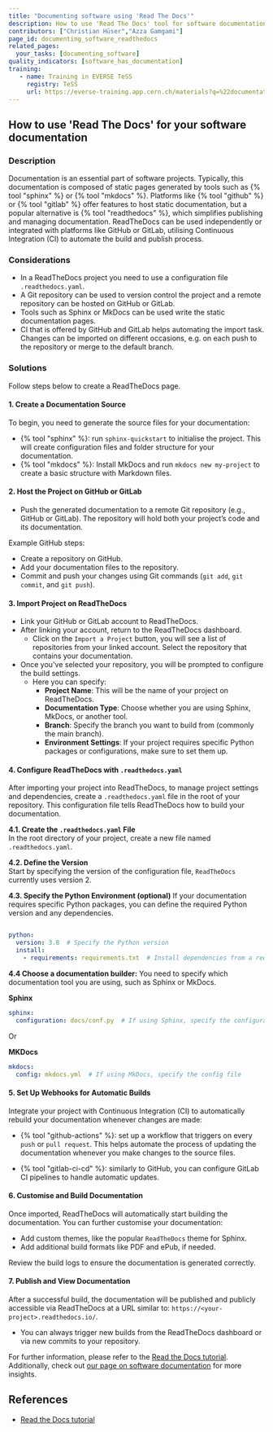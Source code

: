 ```yaml
---
title: "Documenting software using 'Read The Docs'"
description: How to use 'Read The Docs' tool for software documentation?
contributors: ["Christian Hüser","Azza Gamgami"]
page_id: documenting_software_readthedocs
related_pages:
  your_tasks: [documenting_software]
quality_indicators: [software_has_documentation]
training:
   - name: Training in EVERSE TeSS
     registry: TeSS
     url: https://everse-training.app.cern.ch/materials?q=%22documentation%22+%22sphynx%22+%22readthedocs%22
---
```


## How to use 'Read The Docs' for your software documentation
 
### Description

Documentation is an essential part of software projects. Typically, this documentation is composed of static pages generated by tools such as {% tool "sphinx" %} or {% tool "mkdocs" %}. Platforms like {% tool "github" %} or {% tool "gitlab" %} offer features to host static documentation, but a popular alternative is {% tool "readthedocs" %}, which simplifies publishing and managing documentation. ReadTheDocs can be used independently or integrated with platforms like GitHub or GitLab, utilising Continuous Integration (CI) to automate the build and publish process.

### Considerations

- In a ReadTheDocs project you need to use a configuration file `.readthedocs.yaml`.
- A Git repository can be used to version control the project and a remote repository can be hosted on GitHub or GitLab.
- Tools such as Sphinx or MkDocs can be used write the static documentation pages.
- CI that is offered by GitHub and GitLab helps automating the import task. Changes can be imported on different occasions, e.g. on each push to the repository or merge to the default branch.

### Solutions

Follow steps below to create a ReadTheDocs page.

#### 1. Create a Documentation Source

To begin, you need to generate the source files for your documentation:

* {% tool "sphinx" %}: run `sphinx-quickstart` to initialise the project. This will create configuration files and folder structure for your documentation.
* {% tool "mkdocs" %}: Install MkDocs and run `mkdocs new my-project` to create a basic structure with Markdown files.

#### 2. Host the Project on GitHub or GitLab

* Push the generated documentation to a remote Git repository (e.g., GitHub or GitLab). The repository will hold both your project’s code and its documentation.

Example GitHub steps:

* Create a repository on GitHub.
* Add your documentation files to the repository.
* Commit and push your changes using Git commands (`git add`, `git commit`, and `git push`).

#### 3. Import Project on ReadTheDocs

* Link your GitHub or GitLab account to ReadTheDocs.
* After linking your account, return to the ReadTheDocs dashboard.
   * Click on the `Import a Project` button, you will see a list of repositories from your linked account. Select the repository that contains your documentation.
* Once you've selected your repository, you will be prompted to configure the build settings.
   * Here you can specify:
     - **Project Name**: This will be the name of your project on ReadTheDocs.
     - **Documentation Type**: Choose whether you are using Sphinx, MkDocs, or another tool.
     - **Branch**: Specify the branch you want to build from (commonly the main branch).
     - **Environment Settings**: If your project requires specific Python packages or configurations, make sure to set them up.

#### 4. Configure ReadTheDocs with `.readthedocs.yaml`

After importing your project into ReadTheDocs, to manage project settings and dependencies, create a `.readthedocs.yaml` file in the root of your repository. This configuration file tells ReadTheDocs how to build your documentation. 

**4.1. Create the `.readthedocs.yaml` File**  
In the root directory of your project, create a new file named `.readthedocs.yaml`.

**4.2. Define the Version**  
Start by specifying the version of the configuration file, `ReadTheDocs` currently uses version 2.  

**4.3. Specify the Python Environment (optional)**
If your documentation requires specific Python packages, you can define the required Python version and any dependencies.

```yaml

python:
  version: 3.8  # Specify the Python version
  install:
    - requirements: requirements.txt  # Install dependencies from a requirements file

 ```

 **4.4 Choose a documentation builder:**
You need to specify which documentation tool you are using, such as Sphinx or MkDocs.

**Sphinx**

```yaml
sphinx:
  configuration: docs/conf.py  # If using Sphinx, specify the configuration file path
```

Or 

**MKDocs**

```yaml
mkdocs:
  config: mkdocs.yml  # If using MkDocs, specify the config file
```


#### 5. Set Up Webhooks for Automatic Builds

Integrate your project with Continuous Integration (CI) to automatically rebuild your documentation whenever changes are made:

* {% tool "github-actions" %}: set up a workflow that triggers on every `push` or `pull request`. This helps automate the process of updating the documentation whenever you make changes to the source files.
  
* {% tool "gitlab-ci-cd" %}: similarly to GitHub, you can configure GitLab CI pipelines to handle automatic updates.

#### 6. Customise and Build Documentation

Once imported, ReadTheDocs will automatically start building the documentation. You can further customise your documentation:

* Add custom themes, like the popular `ReadTheDocs` theme for Sphinx.
* Add additional build formats like PDF and ePub, if needed.

Review the build logs to ensure the documentation is generated correctly.

#### 7. Publish and View Documentation

After a successful build, the documentation will be published and publicly accessible via ReadTheDocs at a URL similar to: `https://<your-project>.readthedocs.io/`.

* You can always trigger new builds from the ReadTheDocs dashboard or via new commits to your repository.

For further information, please refer to the [Read the Docs tutorial](https://docs.readthedocs.io/en/stable/tutorial/index.html). Additionally, check out [our page on software documentation](documenting_software) for more insights.

## References
* [Read the Docs tutorial](https://docs.readthedocs.io/en/stable/tutorial/index.html)
